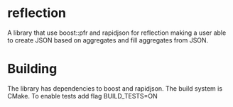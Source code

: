 # reflection
A library that use boost::pfr and rapidjson for reflection making a user able to create JSON based on aggregates and fill aggregates from JSON.
# Building
The library has dependencies to boost and rapidjson. The build system is CMake. To enable tests add flag BUILD_TESTS=ON
